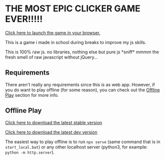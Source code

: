 # THE MOST EPIC CLICKER GAME EVER!!!!!

[Click here to launch the game in your browser.](https://realmcoded.github.io/the-most-epic-clicker-game-ever/)

This is a game i made in school during breaks to improve my js skills.

This is 100% raw js. no libraries, nothing else but pure js 
\*sniff* *mmmm* the fresh smell of raw javascript without jQuery...

## Requirements

There aren't really any requirements since this *is* as web app. However, if you do want to play offline (for some reason), you can check out the [Offline Play](#offline-play) section for more info.

## Offline Play

[Click here to download the latest stable version](https://github.com/RealMCoded/the-most-epic-clicker-game-ever/archive/refs/heads/master.zip)

[Click here to download the latest dev version](https://github.com/RealMCoded/the-most-epic-clicker-game-ever/archive/refs/heads/dev.zip)

The easiest way to play offline is to run `npx serve` (same command that is in `start_local.bat`) or any other localhost server (python3, for example: `python -m http.server`).
